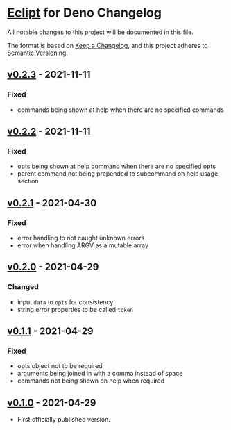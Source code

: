 # [Eclipt](https://gitlab.com/GCSBOSS/deno-eclipt) for Deno Changelog

All notable changes to this project will be documented in this file.

The format is based on [Keep a Changelog](https://keepachangelog.com/en/1.0.0/),
and this project adheres to [Semantic Versioning](https://semver.org/spec/v2.0.0.html).

## [v0.2.3] - 2021-11-11

### Fixed
- commands being shown at help when there are no specified commands

## [v0.2.2] - 2021-11-11

### Fixed
- opts being shown at help command when there are no specified opts
- parent command not being prepended to subcommand on help usage section

## [v0.2.1] - 2021-04-30

### Fixed
- error handling to not caught unknown errors
- error when handling ARGV as a mutable array

## [v0.2.0] - 2021-04-29

### Changed
- input `data` to `opts` for consistency
- string error properties to be called `token`

## [v0.1.1] - 2021-04-29

### Fixed
- opts object not to be required
- arguments being joined in with a comma instead of space
- commands not being shown on help when required

## [v0.1.0] - 2021-04-29
- First officially published version.

[v0.1.0]: https://gitlab.com/GCSBOSS/deno-eclipt/-/tags/v0.1.0
[v0.1.1]: https://gitlab.com/GCSBOSS/deno-eclipt/-/tags/v0.1.1
[v0.2.0]: https://gitlab.com/GCSBOSS/deno-eclipt/-/tags/v0.2.0
[v0.2.1]: https://gitlab.com/GCSBOSS/deno-eclipt/-/tags/v0.2.1
[v0.2.2]: https://gitlab.com/GCSBOSS/deno-eclipt/-/tags/v0.2.2
[v0.2.3]: https://gitlab.com/GCSBOSS/deno-eclipt/-/tags/v0.2.3